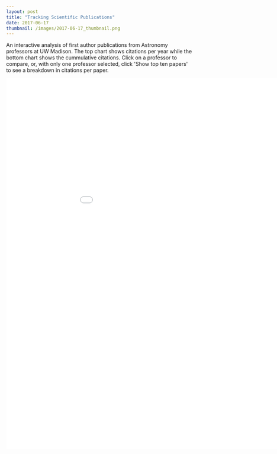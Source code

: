 ```yaml
---
layout: post
title: "Tracking Scientific Publications"
date: 2017-06-17
thumbnail: /images/2017-06-17_thumbnail.png
---
```


An interactive analysis of first author publications from Astronomy professors at UW Madison. The top chart shows citations per year while the bottom chart shows the cummulative citations. Click on a professor to compare, or, with only one professor selected, click 'Show top ten papers' to see a breakdown in citations per paper.


<iframe src="/graphs/citations.html" marginwidth="0"
        marginheight="0" scrolling="no" width="1000" height="1000" frameBorder="0"></iframe>
